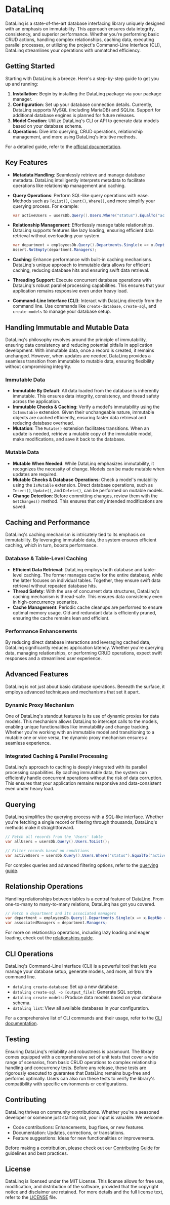 
# DataLinq

DataLinq is a state-of-the-art database interfacing library uniquely designed with an emphasis on immutability. This approach ensures data integrity, consistency, and superior performance. Whether you're performing basic CRUD actions, handling complex relationships, caching data, executing parallel processes, or utilizing the project's Command-Line Interface (CLI), DataLinq streamlines your operations with unmatched efficiency.

## Getting Started

Starting with DataLinq is a breeze. Here's a step-by-step guide to get you up and running:

1. **Installation**: Begin by installing the DataLinq package via your package manager.
2. **Configuration**: Set up your database connection details. Currently, DataLinq supports MySQL (including MariaDB) and SQLite. Support for additional database engines is planned for future releases.
3. **Model Creation**: Utilize DataLinq's CLI or API to generate data models based on your database schema.
4. **Operations**: Dive into querying, CRUD operations, relationship management, and more using DataLinq's intuitive methods.

For a detailed guide, refer to the [official documentation](#).

## Key Features

- **Metadata Handling**: Seamlessly retrieve and manage database metadata. DataLinq intelligently interprets metadata to facilitate operations like relationship management and caching.
- **Query Operations**: Perform SQL-like query operations with ease. Methods such as `ToList()`, `Count()`, `Where()`, and more simplify your querying process. For example:

    ```csharp
    var activeUsers = usersDb.Query().Users.Where("status").EqualTo("active").ToList();
    ```

- **Relationship Management**: Effortlessly manage table relationships. DataLinq supports features like lazy loading, ensuring efficient data retrieval without overloading your system.

    ```csharp
    var department = employeesDb.Query().Departments.Single(x => x.DeptNo == "d005");
    Assert.NotEmpty(department.Managers);
    ```

- **Caching**: Enhance performance with built-in caching mechanisms. DataLinq's unique approach to immutable data allows for efficient caching, reducing database hits and ensuring swift data retrieval.

- **Threading Support**: Execute concurrent database operations with DataLinq's robust parallel processing capabilities. This ensures that your application remains responsive even under heavy load.

- **Command-Line Interface (CLI)**: Interact with DataLinq directly from the command line. Use commands like `create-database`, `create-sql`, and `create-models` to manage your database setup.

## Handling Immutable and Mutable Data

DataLinq's philosophy revolves around the principle of immutability, ensuring data consistency and reducing potential pitfalls in application development. With immutable data, once a record is created, it remains unchanged. However, when updates are needed, DataLinq provides a seamless transition from immutable to mutable data, ensuring flexibility without compromising integrity.

### Immutable Data

- **Immutable By Default**: All data loaded from the database is inherently immutable. This ensures data integrity, consistency, and thread safety across the application.
- **Immutable Checks & Caching**: Verify a model's immutability using the `IsImmutable` extension. Given their unchangeable nature, immutable objects are cached efficiently, ensuring faster data retrieval and reducing database overhead.
- **Mutation**: The `Mutate()` extension facilitates transitions. When an update is needed, retrieve a mutable copy of the immutable model, make modifications, and save it back to the database.

### Mutable Data

- **Mutable When Needed**: While DataLinq emphasizes immutability, it recognizes the necessity of change. Models can be made mutable when updates are required.
- **Mutable Checks & Database Operations**: Check a model's mutability using the `IsMutable` extension. Direct database operations, such as `Insert()`, `Update()`, and `Delete()`, can be performed on mutable models.
- **Change Detection**: Before committing changes, review them with the `GetChanges()` method. This ensures that only intended modifications are saved.

## Caching and Performance

DataLinq's caching mechanism is intricately tied to its emphasis on immutability. By leveraging immutable data, the system ensures efficient caching, which in turn, boosts performance.

### Database & Table-Level Caching

- **Efficient Data Retrieval**: DataLinq employs both database and table-level caching. The former manages cache for the entire database, while the latter focuses on individual tables. Together, they ensure swift data retrieval without repeated database hits.
- **Thread Safety**: With the use of concurrent data structures, DataLinq's caching mechanism is thread-safe. This ensures data consistency even in high-concurrency scenarios.
- **Cache Management**: Periodic cache cleanups are performed to ensure optimal memory usage. Old and redundant data is efficiently pruned, ensuring the cache remains lean and efficient.

### Performance Enhancements

By reducing direct database interactions and leveraging cached data, DataLinq significantly reduces application latency. Whether you're querying data, managing relationships, or performing CRUD operations, expect swift responses and a streamlined user experience.

## Advanced Features

DataLinq is not just about basic database operations. Beneath the surface, it employs advanced techniques and mechanisms that set it apart.

### Dynamic Proxy Mechanism

One of DataLinq's standout features is its use of dynamic proxies for data models. This mechanism allows DataLinq to intercept calls to the models, enabling unique functionalities like immutability and change tracking. Whether you're working with an immutable model and transitioning to a mutable one or vice versa, the dynamic proxy mechanism ensures a seamless experience.

### Integrated Caching & Parallel Processing

DataLinq's approach to caching is deeply integrated with its parallel processing capabilities. By caching immutable data, the system can efficiently handle concurrent operations without the risk of data corruption. This ensures that your application remains responsive and data-consistent even under heavy load.

## Querying

DataLinq simplifies the querying process with a SQL-like interface. Whether you're fetching a single record or filtering through thousands, DataLinq's methods make it straightforward.

```csharp
// Fetch all records from the 'Users' table
var allUsers = usersDb.Query().Users.ToList();

// Filter records based on conditions
var activeUsers = usersDb.Query().Users.Where("status").EqualTo("active").ToList();
```

For complex queries and advanced filtering options, refer to the [querying guide](#).

## Relationship Operations

Handling relationships between tables is a central feature of DataLinq. From one-to-many to many-to-many relations, DataLinq has got you covered.

```csharp
// Fetch a department and its associated managers
var department = employeesDb.Query().Departments.Single(x => x.DeptNo == "d005");
var associatedManagers = department.Managers;
```

For more on relationship operations, including lazy loading and eager loading, check out the [relationships guide](#).

## CLI Operations

DataLinq's Command-Line Interface (CLI) is a powerful tool that lets you manage your database setup, generate models, and more, all from the command line.

- `datalinq create-database`: Set up a new database.
- `datalinq create-sql -o [output_file]`: Generate SQL scripts.
- `datalinq create-models`: Produce data models based on your database schema.
- `datalinq list`: View all available databases in your configuration.

For a comprehensive list of CLI commands and their usage, refer to the [CLI documentation](#).

## Testing

Ensuring DataLinq's reliability and robustness is paramount. The library comes equipped with a comprehensive set of unit tests that cover a wide range of scenarios, from basic CRUD operations to complex relationship handling and concurrency tests. Before any release, these tests are rigorously executed to guarantee that DataLinq remains bug-free and performs optimally. Users can also run these tests to verify the library's compatibility with specific environments or configurations.

## Contributing

DataLinq thrives on community contributions. Whether you're a seasoned developer or someone just starting out, your input is valuable. We welcome:

- Code contributions: Enhancements, bug fixes, or new features.
- Documentation: Updates, corrections, or translations.
- Feature suggestions: Ideas for new functionalities or improvements.

Before making a contribution, please check out our [Contributing Guide](#) for guidelines and best practices.

## License

DataLinq is licensed under the MIT License. This license allows for free use, modification, and distribution of the software, provided that the copyright notice and disclaimer are retained. For more details and the full license text, refer to the [LICENSE](#) file.
